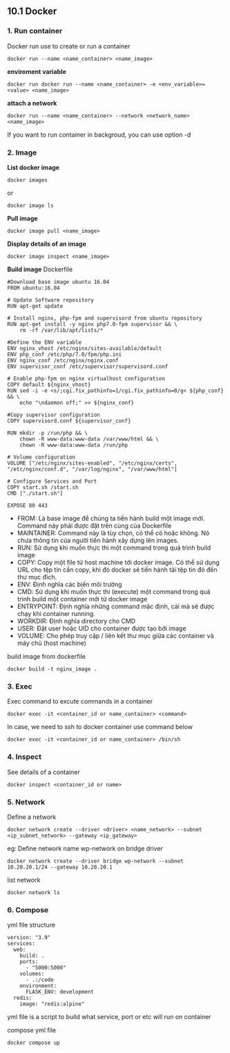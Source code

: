 ## 10.1 Docker

### 1. Run container

Docker run use to create or run a container 
```
docker run --name <name_container> <name_image>
```

**enviroment variable**
```
docker run docker run --name <name_container> -e <env_variable>=<value> <name_image>
```

**attach a network**
```
docker run --name <name_container> --network <network_name> <name_image>
```

If you want to run container in backgroud, you can use option -d

### 2. Image

**List docker image**
```
docker images
```
or
```
docker image ls
```
**Pull image**
```
docker image pull <name_image>
```

**Display details of an image**
```
docker image inspect <name_image>
```

**Build image**
Dockerfile
```
#Download base image ubuntu 16.04
FROM ubuntu:16.04
 
# Update Software repository
RUN apt-get update
 
# Install nginx, php-fpm and supervisord from ubuntu repository
RUN apt-get install -y nginx php7.0-fpm supervisor && \
    rm -rf /var/lib/apt/lists/*
 
#Define the ENV variable
ENV nginx_vhost /etc/nginx/sites-available/default
ENV php_conf /etc/php/7.0/fpm/php.ini
ENV nginx_conf /etc/nginx/nginx.conf
ENV supervisor_conf /etc/supervisor/supervisord.conf
 
# Enable php-fpm on nginx virtualhost configuration
COPY default ${nginx_vhost}
RUN sed -i -e <s/;cgi.fix_pathinfo=1/cgi.fix_pathinfo=0/g< ${php_conf} && \
    echo "\ndaemon off;" >> ${nginx_conf}
 
#Copy supervisor configuration
COPY supervisord.conf ${supervisor_conf}
 
RUN mkdir -p /run/php && \
    chown -R www-data:www-data /var/www/html && \
    chown -R www-data:www-data /run/php
 
# Volume configuration
VOLUME ["/etc/nginx/sites-enabled", "/etc/nginx/certs", "/etc/nginx/conf.d", "/var/log/nginx", "/var/www/html"]
 
# Configure Services and Port
COPY start.sh /start.sh
CMD ["./start.sh"]
 
EXPOSE 80 443
```

- FROM: Là base image để chúng ta tiến hành build một image mới. Command này phải được đặt trên cùng của Dockerfile
- MAINTAINER: Command này là tùy chọn, có thể có hoặc không. Nó chưa thông tin của người tiến hành xây dựng lên images.
- RUN: Sử dụng khi muốn thực thi một command trong quá trình build image
- COPY: Copy một file từ host machine tới docker image. Có thể sử dụng URL cho tệp tin cần copy, khi đó docker sẽ tiến hành tải tệp tin đó đến thư mục đích.
- ENV: Định nghĩa các biến môi trường
- CMD: Sử dụng khi muốn thực thi (execute) một command trong quá trình build một container mới từ docker image
- ENTRYPOINT: Định nghĩa những command mặc định, cái mà sẽ được chạy khi container running.
- WORKDIR: Định nghĩa directory cho CMD
- USER: Đặt user hoặc UID cho container được tạo bởi image
- VOLUME: Cho phép truy cập / liên kết thư mục giữa các container và máy chủ (host machine)

build image from dockerfile
```
docker build -t nginx_image .
```

### 3. Exec

Exec command to excute commands in a container

```
docker exec -it <container_id or name_container> <command>
```

In case, we need to ssh to docker container use command below
```
docker exec -it <container_id or name_container> /bin/sh
```

### 4. Inspect

See details of a container

```
docker inspect <container_id or name>
```

### 5. Network

Define a network
```
docker network create --driver <driver> <name_network> --subnet <ip_subnet_network> --gateway <ip_gateway>
```

eg: Define network name wp-network on bridge driver
```
docker network create --driver bridge wp-network --subnet 10.20.20.1/24 --gateway 10.20.20.1
```

list network
```
docker network ls
```

### 6. Compose

yml file structure
```
version: "3.9"
services:
  web:
    build: .
    ports:
      - "5000:5000"
    volumes:
      - .:/code
    environment:
      FLASK_ENV: development
  redis:
    image: "redis:alpine"
```

yml file is a script to build what service, port or etc will run on container

compose yml file
```
docker compose up
```
